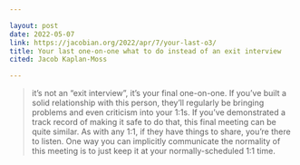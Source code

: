 ```yaml
---

layout: post
date: 2022-05-07
link: https://jacobian.org/2022/apr/7/your-last-o3/
title: Your last one-on-one what to do instead of an exit interview
cited: Jacob Kaplan-Moss

---
```


> it’s not an “exit interview”, it’s your final one-on-one. If you’ve built a solid relationship with this person, they’ll regularly be bringing problems and even criticism into your 1:1s. If you’ve demonstrated a track record of making it safe to do that, this final meeting can be quite similar. As with any 1:1, if they have things to share, you’re there to listen.
> One way you can implicitly communicate the normality of this meeting is to just keep it at your normally-scheduled 1:1 time.
